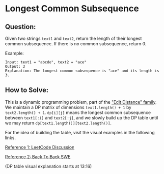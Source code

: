 # Longest Common Subsequence

## Question:

Given two strings `text1` and `text2`, return the length of their
longest common subsequence. If there is no common subsequence, return
0.

Example:

```text
Input: text1 = "abcde", text2 = "ace"
Output: 3
Explanation: The longest common subsequence is "ace" and its length is 3.
```

## How to Solve:

This is a dynamic programming problem, part of the ["Edit Distance"
family](https://en.wikipedia.org/wiki/Edit_distance#Types_of_edit_distance). We
maintain a DP matrix of dimensions `text1.length() + 1` by
`text2.length() + 1`. `dp[i][j]` means the longest common subsequence
between `text1[:i]` and `text2[:j]`, and we slowly build up the DP
table until we may return `dp[text1.length()][text2.length()]`.

For the idea of building the table, visit the visual examples in the
following links.

[Reference 1: LeetCode Discussion](https://leetcode.com/problems/longest-common-subsequence/discuss/348884/C%2B%2B-with-picture-O(nm))

[Reference 2: Back To Back SWE](https://www.youtube.com/watch?v=ASoaQq66foQ)

(DP table visual explanation starts at 13:16)

